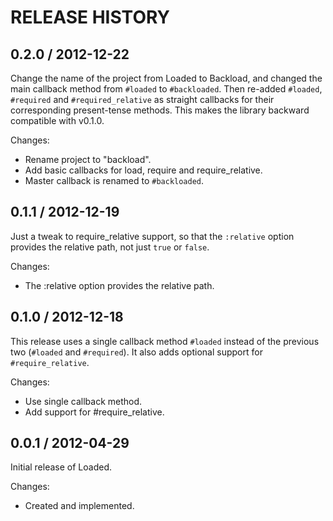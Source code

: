 # RELEASE HISTORY

## 0.2.0 / 2012-12-22

Change the name of the project from Loaded to Backload, and
changed the main callback method from `#loaded` to `#backloaded`.
Then re-added `#loaded`, `#required` and `#required_relative` as
straight callbacks for their corresponding present-tense methods.
This makes the library backward compatible with v0.1.0.

Changes:

* Rename project to "backload".
* Add basic callbacks for load, require and require_relative.
* Master callback is renamed to `#backloaded`.


## 0.1.1 / 2012-12-19

Just a tweak to require_relative support, so that the `:relative`
option provides the relative path, not just `true` or `false`.

Changes:

* The :relative option provides the relative path.


## 0.1.0 / 2012-12-18

This release uses a single callback method `#loaded` instead
of the previous two (`#loaded` and `#required`). It also adds
optional support for `#require_relative`.

Changes:

* Use single callback method.
* Add support for #require_relative.


## 0.0.1 / 2012-04-29

Initial release of Loaded.

Changes:

* Created and implemented.

